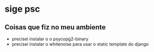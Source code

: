 # sige psc


## Coisas que fiz no meu ambiente
- precisei instalar o o psycopg2-binary
- precisei instalar o whitenoise para usar o static template do django

